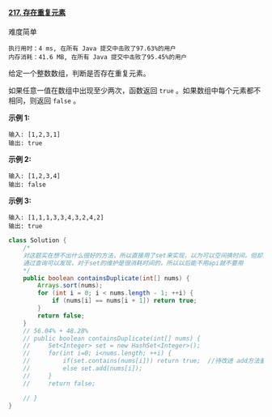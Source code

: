 #### [217. 存在重复元素](https://leetcode-cn.com/problems/contains-duplicate/)

难度简单

```
执行用时：4 ms, 在所有 Java 提交中击败了97.63%的用户
内存消耗：41.6 MB, 在所有 Java 提交中击败了95.45%的用户
```



给定一个整数数组，判断是否存在重复元素。

如果任意一值在数组中出现至少两次，函数返回 `true` 。如果数组中每个元素都不相同，则返回 `false` 。

 

**示例 1:**

```
输入: [1,2,3,1]
输出: true
```

**示例 2:**

```
输入: [1,2,3,4]
输出: false
```

**示例 3:**

```
输入: [1,1,1,3,3,4,3,2,4,2]
输出: true
```



```java
class Solution {
    /*
    对这题实在想不出什么很好的方法，所以直接用了set来实现，以为可以空间换时间，但却没想到不论是空间还是时间都比不上先排序后按相邻比较的方法
    通过查询可以发现，对于set的维护是很消耗时间的，所以以后能不用api就不要用
    */
    public boolean containsDuplicate(int[] nums) {
        Arrays.sort(nums);
        for (int i = 0; i < nums.length - 1; ++i) {
            if (nums[i] == nums[i + 1]) return true;
        }
        return false;
    }
    // 56.04% + 48.28%
    // public boolean containsDuplicate(int[] nums) {
    //     Set<Integer> set = new HashSet<Integer>();
    //     for(int i=0; i<nums.length; ++i) {
    //         if(set.contains(nums[i])) return true;  //待改进 add方法重复的话会返回false，则循环可以直接return true
    //         else set.add(nums[i]);
    //     }
    //     return false;

    // }
}
```

